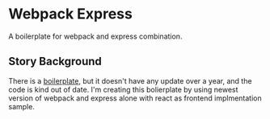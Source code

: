 # Webpack Express
A boilerplate for webpack and express combination.

## Story Background
There is a [boilerplate](https://github.com/christianalfoni/webpack-express-boilerplate), 
but it doesn't have any update over a year, and the code is kind out of date. I'm 
creating this bolierplate by using newest version of webpack and express alone with 
react as frontend implmentation sample.
